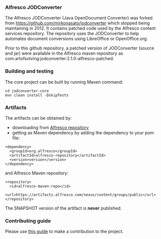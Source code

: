 ### Alfresco JODConverter

The Alfresco JODConverter (Java OpenDocument Converter) was forked from  https://github.com/mirkonasato/jodconverter which stopped
being maintaining in 2012. It contains patched code used by the Alfresco content services repository. The repository uses the
JODConverter to help automates document conversions using LibreOffice or OpenOffice.org.

Prior to this github repository, a patched version of JODConverter (source and jar) were available in the Alfresco maven repository
as com.artofsolving:jodconverter:2.1.0-alfresco-patched.

### Building and testing
The core project can be built by running Maven command:
~~~
cd jodconverter-core
mvn clean install -DskipTests
~~~

### Artifacts
The artifacts can be obtained by:
* downloading from [Alfresco repository](https://artifacts.alfresco.com/nexus/content/groups/public)
* getting as Maven dependency by adding the dependency to your pom file:
~~~
<dependency>
  <groupId>org.alfresco</groupId>
  <artifactId>alfresco-repository</artifactId>
  <version>version</version>
</dependency>
~~~
and Alfresco Maven repository:
~~~
<repository>
  <id>alfresco-maven-repo</id>
  <url>https://artifacts.alfresco.com/nexus/content/groups/public</url>
</repository>
~~~
The SNAPSHOT version of the artifact is **never** published.

### Contributing guide
Please use [this guide](CONTRIBUTING.md) to make a contribution to the project.